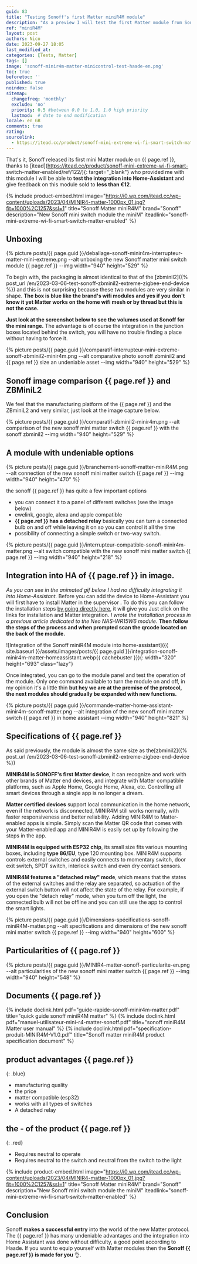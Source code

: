```yaml
---
guid: 83
title: "Testing Sonoff's first Matter miniR4M module"
description: "As a preview I will test the first Matter module from Sonoff the miniR4M and an integration into Home Assistant"
ref: "miniR4M"
layout: post
authors: Nico
date: 2023-09-27 18:05
last_modified_at: 
categories: [Tests, Matter]
tags: []
image: 'sonoff-minir4m-matter-minicontrol-test-haade-en.png'
toc: true
beforetoc: ''
published: true
noindex: false
sitemap:
  changefreq: 'monthly'
  exclude: 'no'
  priority: 0.5 #between 0.0 to 1.0, 1.0 high priority
  lastmod:  # date to end modification
locale: en_GB
comments: true
rating:  
sourcelink:
  - https://itead.cc/product/sonoff-mini-extreme-wi-fi-smart-switch-matter-enabled/ref/122/
---
```


That's it, Sonoff released its first mini Matter module on {{ page.ref }}, thanks to [itead](https://itead.cc/product/sonoff-mini-extreme-wi-fi-smart- switch-matter-enabled/ref/122/){: target="_blank"} who provided me with this module I will be able to **test the integration into Home-Assistant** and give feedback on this module sold to **less than €12**.

{% include product-embed.html image="https://i0.wp.com/itead.cc/wp-content/uploads/2023/04/MINIR4-matter-1000px_01.jpg?fit=1000%2C1257&ssl=1" title="Sonoff Matter miniR4M" brand="Sonoff" description="New Sonoff mini switch module the miniM" iteadlink="sonoff-mini-extreme-wi-fi-smart-switch-matter-enabled" %}

## Unboxing

{% picture posts/{{ page.guid }}/deballage-sonoff-minir4m-interrupteur-matter-mini-extreme.png --alt unboxing the new Sonoff matter mini switch module {{ page.ref }} --img width="940" height="529" %}

To begin with, the packaging is almost identical to that of the [zbminil2]({% post_url /en/2023-03-06-test-sonoff-zbminil2-extreme-zigbee-end-device %}) and this is not surprising because these two modules are very similar in shape. **The box is blue like the brand's wifi modules and yes if you don't know it yet Matter works on the home wifi mesh or by thread but this is not the case.**

**Just look at the screenshot below to see the volumes used at Sonoff for the mini range.** The advantage is of course the integration in the junction boxes located behind the switch, you will have no trouble finding a place without having to force it.

{% picture posts/{{ page.guid }}/comparatif-interrupteur-mini-extreme-sonoff-zbminil2-minir4m.png --alt comparative photo sonoff zbminil2 and {{ page.ref }} size an undeniable asset --img width="940" height="529" %}

## Sonoff image comparison {{ page.ref }} and ZBMiniL2

We feel that the manufacturing platform of the {{ page.ref }} and the ZBminiL2 and very similar, just look at the image capture below.

{% picture posts/{{ page.guid }}/comparatif-zbminil2-minir4m.png --alt comparison of the new sonoff mini matter switch {{ page.ref }} with the sonoff zbminil2 --img width="940" height="529" %}

## A module with undeniable options

{% picture posts/{{ page.guid }}/branchement-sonoff-matter-miniR4M.png --alt connection of the new sonoff mini matter switch {{ page.ref }} --img width="940" height="470" %}

the sonoff {{ page.ref }} has quite a few important options
- you can connect it to a panel of different switches (see the image below)
- ewelink, google, alexa and apple compatible
- **{{ page.ref }} has a detached relay** basically you can turn a connected bulb on and off while leaving it on so you can control it all the time
- possibility of connecting a simple switch or two-way switch.

{% picture posts/{{ page.guid }}/interrupteur-compatible-sonoff-minir4m-matter.png --alt switch compatible with the new sonoff mini matter switch {{ page.ref }} --img width="940" height="218" %}

## Integration into HA of {{ page.ref }} in image.

*As you can see in the animated gif below I had no difficulty integrating it into Home-Assistant.* Before you can add the device to Home-Assistant you will first have to install Matter in the supervisor . To do this you can follow the installation steps [by going directly here](installation-test-neo-wifi-matter-NAS-WR15W6-in-home-assistant#1-installation-server-matter), it will give you Just click on the links for installation and Matter integration. *I wrote the installation process in a previous article dedicated to the Neo NAS-WR15W6 module*.
**Then follow the steps of the process and when prompted scan the qrcode located on the back of the module.**

![Integration of the Sonoff miniR4M module into home-assistant]({{ site.baseurl }}/assets/images/posts/{{ page.guid }}/integration-sonoff-minir4m-matter-homeassistant.webp{{ cachebuster }}){: width="320" height="693" class="lazy"}

Once integrated, you can go to the module panel and test the operation of the module. Only one command available to turn the module on and off, in my opinion it's a little thin **but hey we are at the premise of the protocol, the next modules should gradually be expanded with new functions.**

{% picture posts/{{ page.guid }}/commande-matter-home-assistant-minir4m-sonoff-matter.png --alt integration of the new sonoff mini matter switch {{ page.ref }} in home assistant --img width="940" height="821" %}

## Specifications of {{ page.ref }}

As said previously, the module is almost the same size as the[zbminil2]({% post_url /en/2023-03-06-test-sonoff-zbminil2-extreme-zigbee-end-device %})

**MINIR4M is SONOFF's first Matter device**, it can recognize and work with other brands of Matter end devices, and integrate with Matter compatible platforms, such as Apple Home, Google Home, Alexa, etc. Controlling all smart devices through a single app is no longer a dream.

**Matter certified devices** support local communication in the home network, even if the network is disconnected, MINIR4M still works normally, with faster responsiveness and better reliability. Adding MINIR4M to Matter-enabled apps is simple. Simply scan the Matter QR code that comes with your Matter-enabled app and MINIR4M is easily set up by following the steps in the app.

**MINIR4M is equipped with ESP32 chip**, its small size fits various mounting boxes, including **type 86/EU**, type 120 mounting box. MINIR4M supports controls external switches and easily connects to momentary switch, door exit switch, SPDT switch, interlock switch and even dry contact sensors.

**MINIR4M features a "detached relay" mode**, which means that the states of the external switches and the relay are separated, so actuation of the external switch button will not affect the state of the relay. For example, if you open the "detach relay" mode, when you turn off the light, the connected bulb will not be offline and you can still use the app to control the smart lights.

{% picture posts/{{ page.guid }}/Dimensions-spécifications-sonoff-miniR4M-matter.png --alt specifications and dimensions of the new sonoff mini matter switch {{ page.ref }} --img width="940" height="600" %}

## Particularities of {{ page.ref }}

{% picture posts/{{ page.guid }}/MINIR4-matter-sonoff-particularite-en.png --alt particularities of the new sonoff mini matter switch {{ page.ref }} --img width="940" height="548" %}


## Documents {{ page.ref }}

{% include doclink.html pdf="guide-rapide-sonoff-minir4m-matter.pdf" title="quick guide sonoff miniR4M matter" %}
{% include doclink.html pdf="manuel-utilisateur-mini-r4-matter-sonoff.pdf" title="sonoff miniR4M Matter user manual" %}
{% include doclink.html pdf="specification-produit-MINIR4M-V1.0.pdf" title="Sonoff matter miniR4M product specification document" %}

## **product advantages** {{ page.ref }}
{: .blue}
- manufacturing quality
- the price
- matter compatible (esp32)
- works with all types of switches
- A detached relay


## **the - of the product** {{ page.ref }}
{: .red}
- Requires neutral to operate
- Requires neutral to the switch and neutral from the switch to the light

{% include product-embed.html image="https://i0.wp.com/itead.cc/wp-content/uploads/2023/04/MINIR4-matter-1000px_01.jpg?fit=1000%2C1257&ssl=1" title="Sonoff Matter miniR4M" brand="Sonoff" description="New Sonoff mini switch module the miniM" iteadlink="sonoff-mini-extreme-wi-fi-smart-switch-matter-enabled" %}

## Conclusion

Sonoff **makes a successful entry** into the world of the new Matter protocol. The {{ page.ref }} has many undeniable advantages and the integration into Home Assistant was done without difficulty, a good point according to Haade. If you want to equip yourself with Matter modules then the **Sonoff {{ page.ref }} is made for you** 👌.

